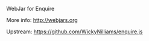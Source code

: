WebJar for Enquire

More info: http://webjars.org

Upstream: https://github.com/WickyNilliams/enquire.js
